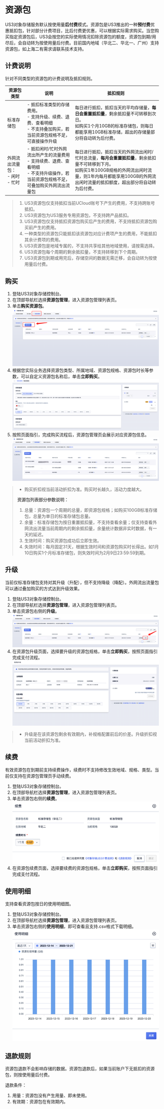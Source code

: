 
# 资源包

US3对象存储服务默认按使用量**后付费**模式。资源包是US3推出的一种**预付费**优惠抵扣包，针对部分计费项目，比后付费更优惠，可以根据实际需求购买。当您购买指定资源包后，US3会按您的实际使用情况扣除资源包的额度，资源包到期/用尽后，会自动转为按使用量后付费。目前国内地域（华北二、华北一、广州）支持资源包，如上海二有需求请联系技术支持。


## 计费说明
针对不同类型的资源包的计费说明及抵扣规则。

| 资源包类型                               | 说明                                                         | 抵扣规则                                                     |
| ---------------------------------------- | ------------------------------------------------------------ | ------------------------------------------------------------ |
| 标准存储包                               | - 抵扣标准类型的存储费用。<br />- 支持升级、续费、退费、查看明细<br />- 不支持叠加购买，若当前资源包规格不足，可直接操作升级 | 每日进行抵扣，抵扣当天的平均存储量，**每日会重置抵扣量**，剩余抵扣量不可转移到次日。<br />如购买1个月10GB的标准存储包，则每日都能享用10GB标准存储，超出的存储量部分将自动转为后付费。 |
| 外网流出流量包：<br />- 闲时<br />- 忙时 | - 抵扣闲时/忙时外网流出所产生的流量费用<br />- 支持续费、退费、查看明细<br />- 不支持升级操作，若当前资源包规格不足，可叠加购买外网流出流量包 | 每日进行抵扣，抵扣当天的外网流出闲时/忙时总流量，**每月会重置抵扣量**，剩余抵扣量不可转移到下月。<br />如购买1年100GB规格的外网流出闲时流量，则1年内每月都能享用100GB的外网流出闲时流量的抵扣额度，超出部分将自动转为后付费。 |

>
> 1. US3资源包仅支持抵扣当前UCloud账号下产生的费用，不支持跨账号抵扣。
> 2. US3资源包为US3服务专用资源包，不支持跨产品抵扣。
> 3. US3资源包仅支持抵扣资源包购买后产生的费用，不支持抵扣资源包购买前产生的费用。
> 4. 一种类型的资源包只能抵扣该资源包对应计费项产生的费用，不能抵扣其余计费项的费用。
> 5. US3资源包是地域专属的，不支持共享给其他地域使用，请按需选择。
> 6. US3资源包每个周期的剩余抵扣量，不支持转移到下个周期。
> 7. US3资源包到期或用完后，存储空间的数据无需迁移，会自动转为按使用量后付费。 
>


## 购买

1. 登陆US3对象存储控制台。
2. 在顶部导航栏选择**资源包管理**，进入资源包管理列表页。
3. 单击**购买资源包**。
 ![](/images/guide/购买资源包指引.png)
4. 根据您实际业务选择资源包类型、所属地域、资源包规格、资源包时长等参数，可以自定义资源包名称后，单击**立即购买**。
![](/images/guide/资源包购买页.png)
5. 按照页面指引，完成购买流程后，资源包管理页会展示对应资源包信息。
![](/images/guide/资源包列表页.png)

> - 购买折扣视当前活动折扣为准。购买时长越久，活动力度越大。
>
> **资源包列表部分参数说明：**
> 1. 总量：资源包一个周期的总量，即资源包规格；如购买100GB标准存储包，总量为单日的标准存储包总量。
> 2. 余量：标准存储包为按日重置抵扣量，不支持查看余量；仅支持查看外网流出流量当前周期内的剩余抵扣量，余量统计数据非实时数据，有一天的延迟。
> 3. 生效时间：购买资源包成功后立即生效。
> 4. 失效时间：每月固定31天，根据生效时间和资源包购买时长得出。如1月10日购买1个月标准存储包，则失效时间为2月9日23:59:59到期。
>

## 升级
当前仅标准存储包支持对其升级（升配），但不支持降级（降配）。外网流出流量包可以通过叠加购买的方式达到升级效果。

1. 登陆US3对象存储控制台。
2. 在顶部导航栏选择**资源包管理**，进入资源包管理列表页。
3. 单击资源包右侧的**升级**。
![](/images/guide/资源包升级指引.png)
4. 在资源包升级页面，选择要升级的资源包规格，单击**立即购买**，按照页面指引完成支付流程。
![](/images/guide/资源包升级页.png)


> - 升级是在该资源包剩余有效期内，补规格配置前后的价差。升级折扣视当前活动折扣为准。

## 续费
有效资源包在到期前支持续费操作，续费时不支持修改生效地域、规格、类型。当前仅支持在资源包管理页手动续费。

1. 登陆US3对象存储控制台。
2. 在顶部导航栏选择**资源包管理**，进入资源包管理列表页。
3. 单击资源包右侧的**续费**。
![](/images/guide/资源包续费页.png)
4. 在资源包续费页面，选择要续费的资源包规格，单击**立即购买**，按照页面指引完成支付流程。

## 使用明细
支持查看资源包按日的使用明细图。

1. 登陆US3对象存储控制台。
2. 在顶部导航栏选择**资源包管理**，进入资源包管理列表页。
3. 单击资源包右侧的**使用明细**，即可查看且支持.csv格式下载明细。
![](/images/guide/资源包使用明细.png)



## 退款规则
资源包退款不会影响存储的数据。资源包退款后，如果当前账户下无抵扣的资源包，则按使用量后付费。

退款条件：
1. 用量：资源包没有产生用量、即未使用。
2. 有效期：资源包在有效期内。
